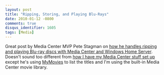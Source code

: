 ```yaml
---
layout: post
title: "Ripping, Storing, and Playing Blu-Rays"
date: 2010-01-12 -0800
comments: true
disqus_identifier: 1605
tags: [Media]
---
```

Great post by Media Center MVP Pete Stagman on [how he handles ripping
and playing Blu-ray discs with Media Center and Windows Home
Server](http://www.nedmug.com/Blogs/tabid/226/PostID/30/Ripping-Storing-and-Playing-Blu-Rays.aspx).
Doesn't sound too different from [how I have my Media Center stuff set
up](/archive/2008/09/30/overview-of-my-media-center-solution.aspx)
except he's using [MyMovies](http://www.mymovies.dk) to list the titles
and I'm using the built-in Media Center movie library.

